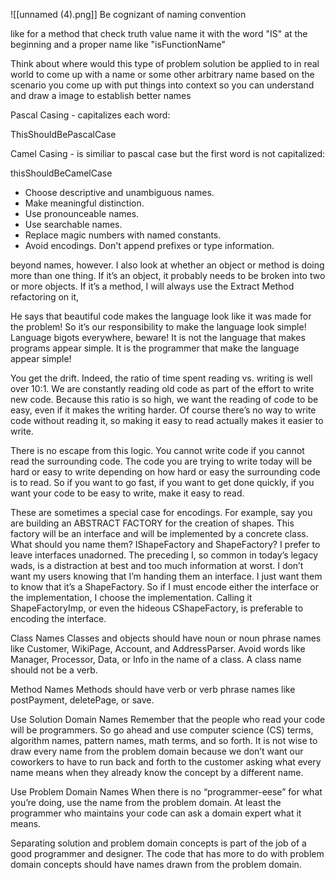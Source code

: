 ![[unnamed (4).png]]
Be cognizant of naming convention  

like for a method that check truth value name it with the word "IS" at the beginning and a proper name like "isFunctionName"   

Think about where would this type of problem solution be applied to in real world to come up with a name or some other arbitrary name based on the scenario you come up with put things into context so you can understand and draw a image to establish better names



Pascal Casing - capitalizes each word:  
  
ThisShouldBePascalCase  
  
Camel Casing - is similiar to pascal case but the first word is not capitalized:  
  
thisShouldBeCamelCase



- Choose descriptive and unambiguous names.
- Make meaningful distinction.
- Use pronounceable names.
- Use searchable names.
- Replace magic numbers with named constants.
- Avoid encodings. Don't append prefixes or type information.

 beyond names, however. I also look at whether an object or method is doing more than one thing. If it’s an object, it probably needs to be broken into two or more objects. If it’s a method, I will always use the Extract Method refactoring on it,


 
He says that beautiful code  makes the language look like it was made for the problem! So it’s   our  responsibility to make the language look simple! Language bigots everywhere, beware! It is not the language that makes programs appear simple. It is the programmer that make the language appear simple!


 
You get the drift. Indeed, the ratio of time spent reading vs. writing is well over 10:1. 
We are  constantly reading old code as part of the effort to write new code. 
Because this ratio is so high, we want the reading of code to be easy, even if it makes the writing harder. Of course there’s no way to write code without reading it, so  making it easy to read actually makes it easier to write. 

There is no escape from this logic. You cannot write code if you cannot read the surrounding code. The code you are trying to write today will be hard or easy to write depending on how hard or easy the surrounding code is to read. So if you want to go fast, if you want to get done quickly, if you want your code to be easy to write, make it easy to read.



These are sometimes a special case for encodings. For example, say you are building an ABSTRACT FACTORY for the creation of shapes. This factory will be an interface and will be implemented by a concrete class. What should you name them? IShapeFactory and ShapeFactory? I prefer to leave interfaces unadorned. The preceding I, so common in today’s legacy wads, is a distraction at best and too much information at worst. I don’t want my users knowing that I’m handing them an interface. I just want them to know that it’s a ShapeFactory. So if I must encode either the interface or the implementation, I choose the implementation. Calling it ShapeFactoryImp, or even the hideous CShapeFactory, is preferable to encoding the interface.


Class Names
Classes and objects should have noun or noun phrase names like Customer, WikiPage, Account, and AddressParser. Avoid words like Manager, Processor, Data, or Info in the name of a class. A class name should not be a verb. 


Method Names
Methods should have verb or verb phrase names like postPayment, deletePage, or save.

 
Use Solution Domain Names
Remember that the people who read your code will be programmers. So go ahead and use computer science (CS) terms, algorithm names, pattern names, math terms, and so forth. It is not wise to draw every name from the problem domain because we don’t want our coworkers to have to run back and forth to the customer asking what every name means when they already know the concept by a different name. 



Use Problem Domain Names
When there is no “programmer-eese” for what you’re doing, use the name from the problem domain. At least the programmer who maintains your code can ask a domain expert what it means. 

Separating solution and problem domain concepts is part of the job of a good programmer and designer. The code that has more to do with problem domain concepts should have names drawn from the problem domain.
